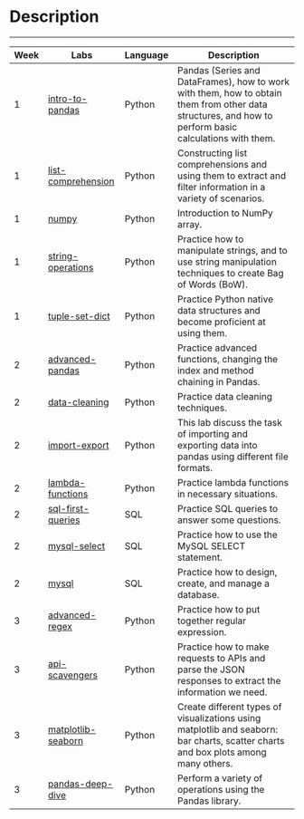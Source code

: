 # Description
--------
| Week 	| Labs                                                                                                         	| Language 	| Description                                                                                                                                            	|
|------	|--------------------------------------------------------------------------------------------------------------	|----------	|--------------------------------------------------------------------------------------------------------------------------------------------------------	|
| 1    	| [intro-to-pandas](https://github.com/gladysmawarni/ironhack-labs/tree/main/M1/W1-lab-intro-pandas)           	| Python   	| Pandas (Series and DataFrames), how to work with them, how to obtain them from other data structures, and how to perform basic calculations with them. 	|
| 1    	| [list-comprehension](https://github.com/gladysmawarni/ironhack-labs/tree/main/M1/W1-lab-list-comprehensions) 	| Python   	| Constructing list comprehensions and using them to extract and filter information in a variety of scenarios.                                           	|
| 1    	| [numpy](https://github.com/gladysmawarni/ironhack-labs/tree/main/M1/W1-lab-numpy)                            	| Python   	| Introduction to NumPy array.                                                                                                                           	|
| 1    	| [string-operations](https://github.com/gladysmawarni/ironhack-labs/tree/main/M1/W1-lab-string-operations)    	| Python   	| Practice how to manipulate strings, and to use string manipulation techniques to create Bag of Words (BoW).                                            	|
| 1    	| [tuple-set-dict](https://github.com/gladysmawarni/ironhack-labs/tree/main/M1/W1-lab-tuple-set-dict)          	| Python   	| Practice Python native data structures and become proficient at using them.                                                                            	|
| 2    	| [advanced-pandas](https://github.com/gladysmawarni/ironhack-labs/tree/main/M1/W2-lab-advanced-pandas)        	| Python   	| Practice advanced functions, changing the index and method chaining in Pandas.                                                                         	|
| 2    	| [data-cleaning](https://github.com/gladysmawarni/ironhack-labs/tree/main/M1/W2-lab-data-cleaning)            	| Python   	| Practice data cleaning techniques.                                                                                                                     	|
| 2    	| [import-export](https://github.com/gladysmawarni/ironhack-labs/tree/main/M1/W2-lab-import-export)            	| Python   	| This lab discuss the task of importing and exporting data into pandas using different file formats.                                                    	|
| 2    	| [lambda-functions](https://github.com/gladysmawarni/ironhack-labs/tree/main/M1/W2-lab-lambda-functions)      	| Python   	| Practice lambda functions in necessary situations.                                                                                                     	|
| 2    	| [sql-first-queries](https://github.com/gladysmawarni/ironhack-labs/tree/main/M1/W2-lab-mysql-first-queries)  	| SQL      	| Practice SQL queries to answer some questions.                                                                                                         	|
| 2    	| [mysql-select](https://github.com/gladysmawarni/ironhack-labs/tree/main/M1/W2-lab-mysql-select)              	| SQL      	| Practice how to use the MySQL SELECT statement.                                                                                                        	|
| 2    	| [mysql](https://github.com/gladysmawarni/ironhack-labs/tree/main/M1/W2-lab-mysql)                            	| SQL      	| Practice how to design, create, and manage a database.                                                                                                 	|
| 3    	| [advanced-regex](https://github.com/gladysmawarni/ironhack-labs/tree/main/M1/W3-lab-advanced-regex)          	| Python   	| Practice how to put together regular expression.                                                                                                       	|
| 3    	| [api-scavengers](https://github.com/gladysmawarni/ironhack-labs/tree/main/M1/W3-lab-api-scavenger)           	| Python   	| Practice how to make requests to APIs and parse the JSON responses to extract the information we need.                                                 	|
| 3    	| [matplotlib-seaborn](https://github.com/gladysmawarni/ironhack-labs/tree/main/M1/W3-lab-matplotlib-seaborn)  	| Python   	| Create different types of visualizations using matplotlib and seaborn: bar charts, scatter charts and box plots among many others.                     	|
| 3    	| [pandas-deep-dive](https://github.com/gladysmawarni/ironhack-labs/tree/main/M1/W3-lab-pandas-deep-dive)      	| Python   	| Perform a variety of operations using the Pandas library.                                                                                              	|
